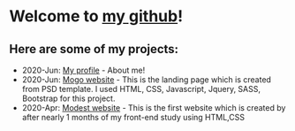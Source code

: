 # Welcome to [my github](https://quanghungbk304.github.io/)!
## Here are some of my projects: 
- 2020-Jun: [My profile](https://quanghungbk304.github.io/my-project/profile/index.html) - About me!
- 2020-Jun: [Mogo website](https://quanghungbk304.github.io/my-project/mogo/index.html) - This is the landing page which is created from PSD template. I used HTML, CSS, Javascript, Jquery, SASS, Bootstrap for this project.
- 2020-Apr: [Modest website](https://quanghungbk304.github.io/fullstack4/Bai15-modest/) - This is the first website which is created by after nearly 1 months of my front-end study using HTML,CSS
